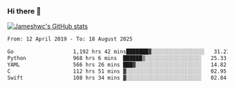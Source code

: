 ### Hi there 👋

[![Jameshwc's GitHub stats](https://github-readme-stats.vercel.app/api?username=jameshwc)](https://github.com/anuraghazra/github-readme-stats)

<!--START_SECTION:waka-->

```txt
From: 12 April 2019 - To: 18 August 2025

Go                   1,192 hrs 42 mins███████▓░░░░░░░░░░░░░░░░░   31.21 %
Python               968 hrs 6 mins  ██████▒░░░░░░░░░░░░░░░░░░   25.33 %
YAML                 566 hrs 26 mins ███▓░░░░░░░░░░░░░░░░░░░░░   14.82 %
C                    112 hrs 51 mins ▓░░░░░░░░░░░░░░░░░░░░░░░░   02.95 %
Swift                108 hrs 34 mins ▓░░░░░░░░░░░░░░░░░░░░░░░░   02.84 %
```

<!--END_SECTION:waka-->